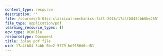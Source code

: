 ```yaml
---
content_type: resource
description: ''
file: /courses/8-01sc-classical-mechanics-fall-2016/17a4fb8434bb0be25579bd0156d6cd81_5QKJG0FZTio.pdf
file_type: application/pdf
learning_resource_types: []
ocw_type: OCWFile
resourcetype: Document
title: 3play pdf file
uid: 17a4fb84-34bb-0be2-5579-bd0156d6cd81
---
```

